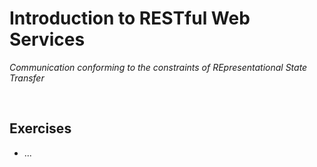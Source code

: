 # Introduction to RESTful Web Services
*Communication conforming to the constraints of REpresentational State Transfer*

<br>

## Exercises
* ...